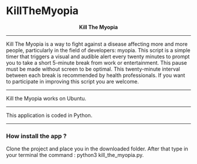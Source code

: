 # KillTheMyopia
<p align="center">
  <strong>Kill The Myopia</strong>
</p>

<hr> </hr>

<p>Kill The Myopia is a way to fight against a disease affecting more and more people, particularly in the field of developers: myopia. 
This script is a simple timer that triggers a visual and audible alert every twenty minutes to prompt you to take a short 5-minute break from work or entertainment. This pause must be made without screen to be optimal. 
This twenty-minute interval between each break is recommended by health professionals. 
If you want to participate in improving this script you are welcome. </p>

<hr> </hr>

Kill the Myopia works on Ubuntu.

<hr> </hr>

This application is coded in Python.

<hr> </hr>

<h3> How install the app ? </h3>

<p> Clone the project and place you in the downloaded folder. After that type in your terminal the command : python3 kill_the_myopia.py.</p>
